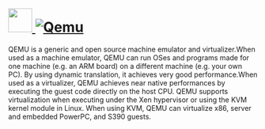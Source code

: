 # [<img src="https://cdn.rawgit.com/AdmiringWorm/chocolatey-packages/5da0209147035f48f70c50e47af8dc9b9f4dfe31/icons/qemu.png" height="48" width="48" /> ![Qemu](https://img.shields.io/chocolatey/v/qemu.svg?label=Qemu&style=for-the-badge)](https://chocolatey.org/packages/qemu)

QEMU is a generic and open source machine emulator and virtualizer.When used as a machine emulator, QEMU can run OSes and programs made for one machine (e.g. an ARM board) on a different machine (e.g. your own PC). By using dynamic translation, it achieves very good performance.When used as a virtualizer, QEMU achieves near native performances by executing the guest code directly on the host CPU. QEMU supports virtualization when executing under the Xen hypervisor or using the KVM kernel module in Linux. When using KVM, QEMU can virtualize x86, server and embedded PowerPC, and S390 guests.
